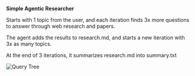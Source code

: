 **Simple Agentic Researcher**

Starts with 1 topic from the user, and each iteration finds 3x more questions to answer through web research and papers. 

The agent adds the results to research.md, and starts a new iteration with 3x as many topics. 

At the end of 3 iterations, it summarizes research.md into summary.txt



![Query Tree](https://i.ibb.co/Rpp0SJR/Screenshot-2024-12-02-at-6-09-43-PM.png)

